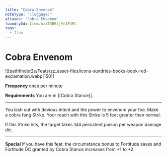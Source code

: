 ```yaml
---
title: "Cobra Envenom"
noteType: ":luggage:"
aliases: "Cobra Envenom"
foundryId: Item.AziT5BBljVe1PJMC
tags:
  - Item
---
```


# Cobra Envenom
![[pathfinder2e/Feats/zz_asset-files/icons-sundries-books-book-red-exclamation.webp|150]]

**Frequency** once per minute

**Requirements** You are in [[Cobra Stance]].

* * *

You lash out with devious intent and the power to envenom your foe. Make a cobra fang Strike. Your reach with this Strike is 5 feet greater than normal.

If this Strike hits, the target takes 1d4 persistent,poison per weapon damage die.

* * *

**Special** If you have this feat, the circumstance bonus to Fortitude saves and Fortitude DC granted by Cobra Stance increases from +1 to +2.
